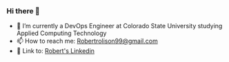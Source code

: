 ### Hi there 👋
- 🌱 I’m currently a DevOps Engineer at Colorado State University studying Applied Computing Technology 
- 📫 How to reach me: Robertrolison99@gmail.com
- :link: Link to: [Robert's Linkedin](https://www.linkedin.com/in/robert-rolison-233b69212/)

<!--
**RobbyPrograms/RobbyPrograms** is a ✨ _special_ ✨ repository because its `README.md` (this file) appears on your GitHub profile.

Here are some ideas to get you started:

- 🔭 I’m currently working on ...
- 🌱 I’m currently learning ...
- 👯 I’m looking to collaborate on ...
- 🤔 I’m looking for help with ...
- 💬 Ask me about ...
- 📫 How to reach me: ...
- 😄 Pronouns: ...
- ⚡ Fun fact: ...
-->
